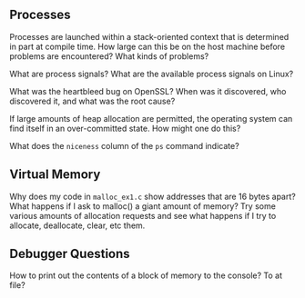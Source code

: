 Processes
---------
Processes are launched within a stack-oriented context that is determined in part
at compile time.  How large can this be on the host machine before problems are
encountered?  What kinds of problems?

What are process signals?  What are the available process signals on Linux?

What was the heartbleed bug on OpenSSL?  When was it discovered, who discovered
it, and what was the root cause?

If large amounts of heap allocation are permitted, the operating system can find
itself in an over-committed state.  How might one do this?

What does the `niceness` column of the `ps` command indicate?

Virtual Memory
--------------

Why does my code in `malloc_ex1.c` show addresses that are 16 bytes apart?
What happens if I ask to malloc() a giant amount of memory?  Try some various
amounts of allocation requests and see what happens if I try to allocate,
deallocate, clear, etc them.

Debugger Questions
------------------
How to print out the contents of a block of memory to the console? To at file?

